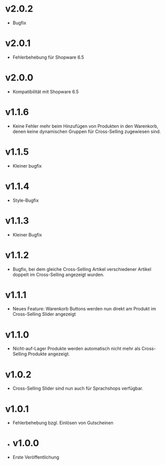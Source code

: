 # v2.0.2
- Bugfix 

# v2.0.1
- Fehlerbehebung für Shopware 6.5

# v2.0.0
- Kompatibilität mit Shopware 6.5

# v1.1.6
- Keine Fehler mehr beim Hinzufügen von Produkten in den Warenkorb, denen keine dynamischen Gruppen für Cross-Selling zugewiesen sind.

# v1.1.5
- Kleiner bugfix

# v1.1.4
- Style-Bugfix

# v1.1.3
- Kleiner Bugfix

# v1.1.2
- Bugfix, bei dem gleiche Cross-Selling Artikel verschiedener Artikel doppelt im Cross-Selling angezeigt wurden.

# v1.1.1
- Neues Feature: Warenkorb Buttons werden nun direkt am Produkt im Cross-Selling Slider angezeigt

# v1.1.0
- Nicht-auf-Lager Produkte werden automatisch nicht mehr als Cross-Selling Produkte angezeigt.

# v1.0.2
- Cross-Selling Slider sind nun auch für Sprachshops verfügbar.

# v1.0.1
- Fehlerbehebung bzgl. Einlösen von Gutscheinen

- # v1.0.0
- Erste Veröffentlichung
